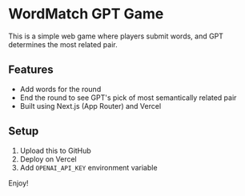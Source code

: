 # WordMatch GPT Game

This is a simple web game where players submit words, and GPT determines the most related pair.

## Features

- Add words for the round
- End the round to see GPT's pick of most semantically related pair
- Built using Next.js (App Router) and Vercel

## Setup

1. Upload this to GitHub
2. Deploy on Vercel
3. Add `OPENAI_API_KEY` environment variable

Enjoy!
